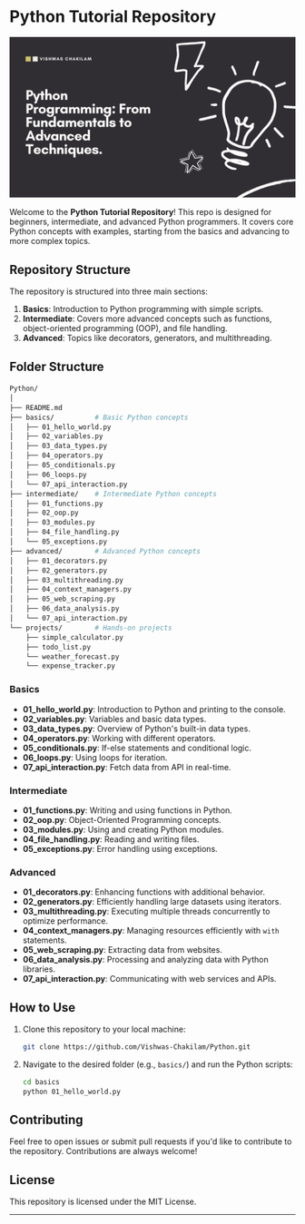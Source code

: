 # Python Tutorial Repository

![Python Tutorial Banner](https://github.com/Vishwas-Chakilam/python/blob/main/Python%20Tutorial%20Image.jpg)

Welcome to the **Python Tutorial Repository**! This repo is designed for beginners, intermediate, and advanced Python programmers. It covers core Python concepts with examples, starting from the basics and advancing to more complex topics.

## Repository Structure

The repository is structured into three main sections:

1. **Basics**: Introduction to Python programming with simple scripts.
2. **Intermediate**: Covers more advanced concepts such as functions, object-oriented programming (OOP), and file handling.
3. **Advanced**: Topics like decorators, generators, and multithreading.

## Folder Structure

```bash
Python/
│
├── README.md
├── basics/          # Basic Python concepts
│   ├── 01_hello_world.py
│   ├── 02_variables.py
│   ├── 03_data_types.py
│   ├── 04_operators.py
│   ├── 05_conditionals.py
│   ├── 06_loops.py
│   └── 07_api_interaction.py
├── intermediate/    # Intermediate Python concepts
│   ├── 01_functions.py
│   ├── 02_oop.py
│   ├── 03_modules.py
│   ├── 04_file_handling.py
│   └── 05_exceptions.py
├── advanced/        # Advanced Python concepts
│   ├── 01_decorators.py
│   ├── 02_generators.py
│   ├── 03_multithreading.py
│   ├── 04_context_managers.py
│   ├── 05_web_scraping.py
│   ├── 06_data_analysis.py
│   └── 07_api_interaction.py
└── projects/        # Hands-on projects
    ├── simple_calculator.py
    ├── todo_list.py
    └── weather_forecast.py
    └── expense_tracker.py
```

### Basics
- **01_hello_world.py**: Introduction to Python and printing to the console.
- **02_variables.py**: Variables and basic data types.
- **03_data_types.py**: Overview of Python's built-in data types.
- **04_operators.py**: Working with different operators.
- **05_conditionals.py**: If-else statements and conditional logic.
- **06_loops.py**: Using loops for iteration.
- **07_api_interaction.py**: Fetch data from API in real-time.

### Intermediate
- **01_functions.py**: Writing and using functions in Python.
- **02_oop.py**: Object-Oriented Programming concepts.
- **03_modules.py**: Using and creating Python modules.
- **04_file_handling.py**: Reading and writing files.
- **05_exceptions.py**: Error handling using exceptions.

### Advanced
- **01_decorators.py**: Enhancing functions with additional behavior.
- **02_generators.py**: Efficiently handling large datasets using iterators.
- **03_multithreading.py**: Executing multiple threads concurrently to optimize performance.
- **04_context_managers.py**: Managing resources efficiently with `with` statements.
- **05_web_scraping.py**: Extracting data from websites.
- **06_data_analysis.py**: Processing and analyzing data with Python libraries.
- **07_api_interaction.py**: Communicating with web services and APIs.

## How to Use

1. Clone this repository to your local machine:
   ```bash
   git clone https://github.com/Vishwas-Chakilam/Python.git
   ```

2. Navigate to the desired folder (e.g., `basics/`) and run the Python scripts:
   ```bash
   cd basics
   python 01_hello_world.py
   ```

## Contributing

Feel free to open issues or submit pull requests if you'd like to contribute to the repository. Contributions are always welcome!

## License

This repository is licensed under the MIT License.

---
